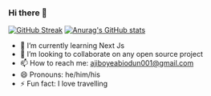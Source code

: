 ### Hi there 👋

<!--
**JayB-maker/JayB-maker** is a ✨ _special_ ✨ repository because its `README.md` (this file) appears on your GitHub profile.

Here are some ideas to get you started:
-->
[![GitHub Streak](https://streak-stats.demolab.com/?user=JayB-maker)](https://git.io/streak-stats)
[![Anurag's GitHub stats](https://github.com/PencilNavigator/readme-stats-URL/blob/main/URL.md/api?username=anuraghazra)](https://github.com/anuraghazra/github-readme-stats)

- 🌱 I’m currently learning Next Js
- 👯 I’m looking to collaborate on any open source project
- 📫 How to reach me: ajiboyeabiodun001@gmail.com
- 😄 Pronouns: he/him/his
- ⚡ Fun fact: I love travelling

